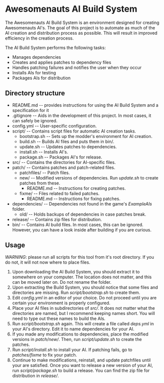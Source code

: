 Awesomenauts AI Build System
============================
The Awesomenauts AI Build System is an environment designed for creating
Awesomenauts AI's. The goal of this project is to automate as much of the AI
creation and distribution process as possible. This will result in improved
efficiency in the creation process.

The AI Build System performs the following tasks:
* Manages dependencies
* Creates and applies patches to dependency files
* Handles patching failures and notifies the user when they occur
* Installs AIs for testing
* Packages AIs for distribution

Directory structure
-------------------
* README.md -- provides instructions for using the AI Build System and
  a specification for it
* .gitignore -- Aids in the development of this project. In most cases, it can
  safely be ignored.
* config.yml -- User-specific configuration.
* script/ -- Contains script files for automatic AI creation tasks.
    * bootstrap.sh -- Sets up the modder's environment for AI creation.
    * build.sh -- Builds AI files and puts them in bin/.
    * update.sh -- Updates patches to dependencies.
    * install.sh -- Installs AI's.
    * package.sh -- Packages AI's for release.
* src/ -- Contains the directories for AI-specific files.
* patch/ -- Contains patches and patch-related files.
    * patchfiles/ -- Patch files.
    * new/ -- Modified versions of dependencies. Run *update.sh* to create
      patches from these.
        * README.md -- Instructions for creating patches.
    * fixme/ -- Files related to failed patches.
        * README.md -- Instructions for fixing patches.
* dependencies/ -- Dependencies not found in the game's *ExampleAIs* folder.
    * old/ -- Holds backups of dependencies in case patches break.
* release/ -- Contains zip files for distribution.
* bin/ -- Contains AI build files. In most cases, this can be ignored. However,
  you can have a look inside after building if you are curious.

Usage
-----
*WARNING*: please run all scripts for this tool from it's root directory.
If you do not, it will not now where to place files.
1. Upon downloading the AI Build System, you should extract it to somewhere on
   your computer. The location does not matter, and this can be moved later on.
   Do not rename the folder.
2. Upon extracting the Build System, you should notice that some files and
   directories are missing. Run *script/bootstrap.sh* to create them.
3. Edit *config.yml* in an editor of your choice. Do not proceed until you are
   certain your environment is properly configured.
4. Place your AI files in subdirectories of *src/*. It does not matter what the
   directories are named, but I recommend keeping names short. You will need to
   type out these names to build the AIs.
5. Run *script/bootstrap.sh* again. This will create a file called *deps.yml*
   in your AI's directory. Edit it to name dependencies for your AI.
6. If you made any modifications to dependencies, place the modified versions
   in *patch/new/*. Then, run *script/update.sh* to create the patches.
7. Run *script/install.sh* to install your AI. If patching fails, go to
   *patches/fixme* to fix your patch.
8. Continue to make modifications, reinstall, and update patchfiles until your
   are satisfied. Once you want to release a new version of your AI, run
   *script/package.sh* to build a release. You can find the zip file for
   distribution in *release/*.
